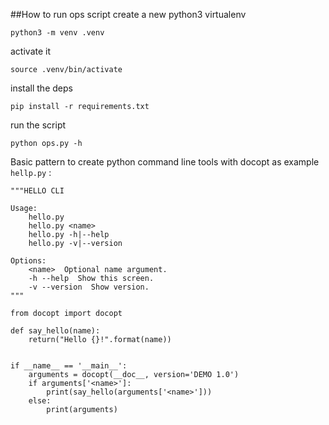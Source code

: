 ##How to run ops script
create a new python3 virtualenv
```
python3 -m venv .venv
```
activate it
```
source .venv/bin/activate
```
install the deps
```
pip install -r requirements.txt
```
run the script
```
python ops.py -h
```

Basic pattern to create python command line tools with docopt as example `hellp.py` :
```
"""HELLO CLI

Usage:
    hello.py
    hello.py <name>
    hello.py -h|--help
    hello.py -v|--version

Options:
    <name>  Optional name argument.
    -h --help  Show this screen.
    -v --version  Show version.
"""

from docopt import docopt

def say_hello(name):
    return("Hello {}!".format(name))


if __name__ == '__main__':
    arguments = docopt(__doc__, version='DEMO 1.0')
    if arguments['<name>']:
        print(say_hello(arguments['<name>']))
    else:
        print(arguments)
```
